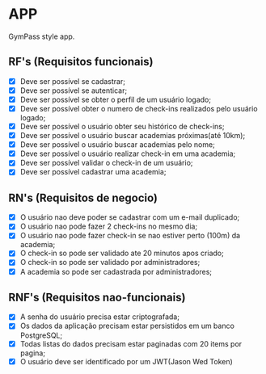 # APP

GymPass style app.

## RF's (Requisitos funcionais)

- [x] Deve ser possível se cadastrar;
- [x] Deve ser possível se autenticar;
- [x] Deve ser possível se obter o perfil de um usuário logado;
- [x] Deve ser possível obter o numero de check-ins realizados pelo usuário logado;
- [x] Deve ser possível o usuário obter seu histórico de check-ins;
- [x] Deve ser possível o usuário buscar academias próximas(até 10km);
- [x] Deve ser possível o usuário buscar academias pelo nome;
- [x] Deve ser possível o usuário realizar check-in em uma academia;
- [x] Deve ser possível validar o check-in de um usuário;
- [x] Deve ser possível cadastrar uma academia;

## RN's (Requisitos de negocio)

- [x] O usuário nao deve poder se cadastrar com um e-mail duplicado;
- [x] O usuário nao pode fazer 2 check-ins no mesmo dia;
- [x] O usuário nao pode fazer check-in se nao estiver perto (100m) da academia;
- [x] O check-in so pode ser validado ate 20 minutos apos criado;
- [x] O check-in so pode ser validado por administradores;
- [x] A academia so pode ser cadastrada por administradores;

## RNF's (Requisitos nao-funcionais)

- [x] A senha do usuário precisa estar criptografada;
- [x] Os dados da aplicação precisam estar persistidos em um banco PostgreSQL;
- [x] Todas listas do dados precisam estar paginadas com 20 items por pagina;
- [x] O usuário deve ser identificado por um JWT(Jason Wed Token)
